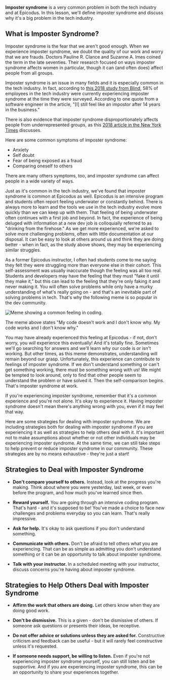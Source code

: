 **Imposter syndrome** is a very common problem in both the tech industry and at Epicodus. In this lesson, we'll define imposter syndrome and discuss why it's a big problem in the tech industry.

## What is Imposter Syndrome?

Imposter syndrome is the fear that we aren't good enough. When we experience imposter syndrome, we doubt the quality of our work and worry that we are frauds. Doctors Pauline R. Clance and Suzanne A. Imes coined the term in the late seventies. Their research focused on ways imposter syndrome affects women in particular, though it can (and often does) affect people from all groups.

Imposter syndrome is an issue in many fields and it is especially common in the tech industry. In fact, according to [this 2018 study from Blind](https://www.teamblind.com/blog/index.php/2018/09/05/58-percent-of-tech-workers-feel-like-impostors/), 58% of employees in the tech industry were currently experiencing imposter syndrome at the time they were surveyed. According to one quote from a software engineer in the article, "[I] still feel like an impostor after 14 years in the business."

There is also evidence that imposter syndrome disproportionately affects people from underrepresented groups, as this [2018 article in the New York Times](https://www.nytimes.com/2018/06/12/smarter-living/dealing-with-impostor-syndrome-when-youre-treated-as-an-impostor.html) discusses.

Here are some common symptoms of imposter syndrome:

* Anxiety
* Self doubt
* Fear of being exposed as a fraud
* Comparing oneself to others

There are many others symptoms, too, and imposter syndrome can affect people in a wide variety of ways.

Just as it's common in the tech industry, we've found that imposter syndrome is common at Epicodus as well. Epicodus is an intensive program and students often report feeling underwater or constantly behind. There is always more to learn and the tools we use in the tech industry evolve more quickly than we can keep up with them. That feeling of being underwater often continues with a first job and beyond. In fact, the experience of being deluged with information at a new dev job is colloquially referred to as "drinking from the firehose." As we get more experienced, we're asked to solve more challenging problems, often with little documentation at our disposal. It can be easy to look at others around us and think they are doing better - when in fact, as the study above shows, they may be experiencing similar struggles.

As a former Epicodus instructor, I often had students come to me saying they felt they were struggling more than everyone else in their cohort. This self-assessment was usually inaccurate though the feeling was all too real. Students and developers may have the feeling that they must "fake it until they make it," but this can lead to the feeling that they're only faking it and never making it. You will often solve problems while only have a murky understanding of what's really going on - and that's an inevitable part of solving problems in tech. That's why the following meme is so popular in the dev community.

![Meme showing a common feeling in coding.](https://www.dropbox.com/s/v6kjg2om0aex5q4/idontknowmeme.jpg?raw=1)

The meme above states "My code doesn't work and I don't know why. My code works and I don't know why."

You may have already experienced this feeling at Epicodus - if not, don't worry, you _will_ experience this eventually! And it's totally fine. Sometimes we'll go searching for answers and we'll learn why our code is or isn't working. But other times, as this meme demonstrates, understanding will remain beyond our grasp. Unfortunately, this experience can contribute to feelings of imposter syndrome. If we don't understand something or can't get something working, there must be something wrong with us! We might be tempted to look around, only to find that other people seem to understand the problem or have solved it. Then the self-comparison begins. That's imposter syndrome at work.

If you're experiencing imposter syndrome, remember that it's a common experience and you're not alone. It's okay to experience it. Having imposter syndrome doesn't mean there's anything wrong with you, even if it may feel that way.

Here are some strategies for dealing with imposter syndrome. We are including strategies both for dealing with imposter syndrome if you are experiencing it as well as strategies to help others deal with it. It's important not to make assumptions about whether or not other individuals may be experiencing imposter syndrome. At the same time, we can still take steps to help prevent or reduce imposter syndrome in our community. These strategies are by no means exhaustive - they're just a start!

## Strategies to Deal with Imposter Syndrome

* **Don't compare yourself to others.** Instead, look at the progress you're making. Think about where you were yesterday, last week, or even before the program, and how much you've learned since then.

* **Reward yourself.** You are going through an intensive coding program. That's hard - and it's supposed to be! You've made a choice to face new challenges and problems everyday so you can learn. That's really impressive.

* **Ask for help.** It's okay to ask questions if you don't understand something.

* **Communicate with others.** Don't be afraid to tell others what you are experiencing. That can be as simple as admitting you don't understand something or it can be an opportunity to talk about imposter syndrome.

* **Talk with your instructor.** In a scheduled meeting with your instructor, discuss concerns you're having about imposter syndrome.

## Strategies to Help Others Deal with Imposter Syndrome

* **Affirm the work that others are doing.** Let others know when they are doing good work.

* **Don't be dismissive.** This is a given - don't be dismissive of others. If someone ask questions or presents their ideas, be receptive.

* **Do not offer advice or solutions unless they are asked for.** Constructive criticism and feedback can be useful - but it will rarely feel constructive unless it's requested.

* **If someone needs support, be willing to listen.** Even if you're not experiencing imposter syndrome yourself, you can still listen and be supportive. And if you are experiencing imposter syndrome, this can be an opportunity to share your experiences together.